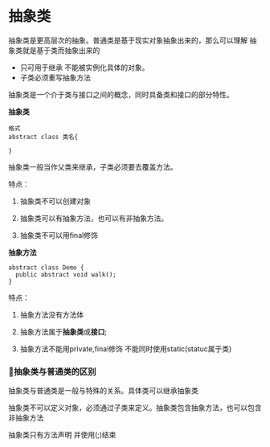 # 抽象类

抽象类是更高层次的抽象。普通类是基于现实对象抽象出来的，那么可以理解 抽象类就是基于类而抽象出来的

- 只可用于继承 不能被实例化具体的对象。
- 子类必须重写抽象方法

抽象类是一个介于类与接口之间的概念，同时具备类和接口的部分特性。


**抽象类**
```
格式
abstract class 类名{

}
```
抽象类一般当作父类来继承，子类必须要去覆盖方法。

特点：

  1. 抽象类不可以创建对象

  2. 抽象类可以有抽象方法，也可以有非抽象方法。

  3. 抽象类不可以用final修饰


**抽象方法**
```
abstract class Demo {
  public abstract void walk();
}
```
特点：

  1. 抽象方法没有方法体

  2. 抽象方法属于**抽象类**或**接口**;

  3. 抽象方法不能用private,final修饰 不能同时使用static(statuc属于类)

### 🤔抽象类与普通类的区别

抽象类与普通类是一般与特殊的关系。具体类可以继承抽象类

抽象类不可以定义对象，必须通过子类来定义。抽象类包含抽象方法，也可以包含非抽象方法

抽象类只有方法声明 并使用(;)结束

